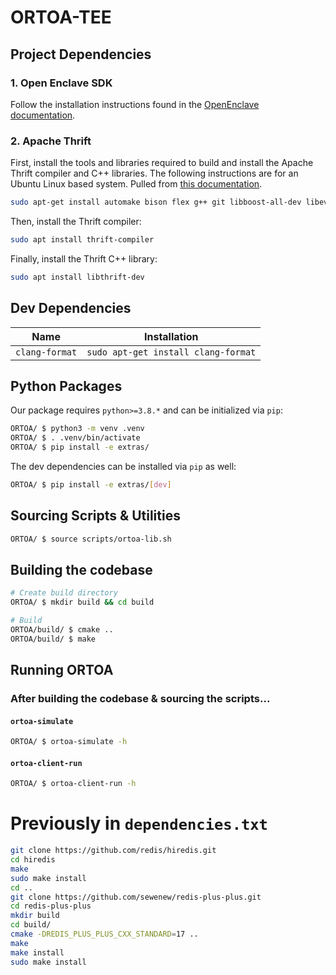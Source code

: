 # ORTOA-TEE

## Project Dependencies

### 1. Open Enclave SDK

Follow the installation instructions found in the [OpenEnclave documentation](https://github.com/openenclave/openenclave/blob/master/docs/GettingStartedDocs/install_oe_sdk-Ubuntu_20.04.md).

### 2. Apache Thrift

First, install the tools and libraries required to build and install the Apache Thrift compiler and C++ libraries. The following instructions are for an Ubuntu Linux based system. Pulled from [this documentation](https://thrift.apache.org/docs/install/debian.html).

```bash
sudo apt-get install automake bison flex g++ git libboost-all-dev libevent-dev libssl-dev libtool make pkg-config
```

Then, install the Thrift compiler:

```bash
sudo apt install thrift-compiler
```

Finally, install the Thrift C++ library:

```bash
sudo apt install libthrift-dev
```

## Dev Dependencies

| Name           | Installation                        |
| -------------- | ----------------------------------- |
| `clang-format` | `sudo apt-get install clang-format` |

## Python Packages

Our package requires `python>=3.8.*` and can be initialized via `pip`:

```bash
ORTOA/ $ python3 -m venv .venv
ORTOA/ $ . .venv/bin/activate
ORTOA/ $ pip install -e extras/
```

The dev dependencies can be installed via `pip` as well:

```bash
ORTOA/ $ pip install -e extras/[dev]
```

## Sourcing Scripts & Utilities

```bash
ORTOA/ $ source scripts/ortoa-lib.sh
```

## Building the codebase

```bash
# Create build directory
ORTOA/ $ mkdir build && cd build

# Build
ORTOA/build/ $ cmake ..
ORTOA/build/ $ make
```

## Running ORTOA

### After building the codebase & sourcing the scripts...

#### `ortoa-simulate`

```bash
ORTOA/ $ ortoa-simulate -h
```

#### `ortoa-client-run`

```bash
ORTOA/ $ ortoa-client-run -h
```

# Previously in `dependencies.txt`

```bash
git clone https://github.com/redis/hiredis.git
cd hiredis
make
sudo make install
cd ..
git clone https://github.com/sewenew/redis-plus-plus.git
cd redis-plus-plus
mkdir build
cd build/
cmake -DREDIS_PLUS_PLUS_CXX_STANDARD=17 ..
make
make install
sudo make install
```
